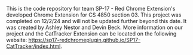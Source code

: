 This is the code repository for team SP-17 - Red Chrome Extension's developed Chrome Extension for CS 4850 section 03. This project was completed on 12/2/24 and will not be updated further beyond this date. It was created by Ashley Nestor and Devin Beck. More information on our project and the CatTracker Extension can be located on the following website: https://sp17-redchromeplugin.github.io/SP17-CatTracker/index.html.
